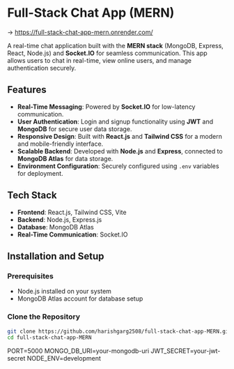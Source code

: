 # Full-Stack Chat App (MERN) 
-> <a>https://full-stack-chat-app-mern.onrender.com/</a>

A real-time chat application built with the **MERN stack** (MongoDB, Express, React, Node.js) and **Socket.IO** for seamless communication. This app allows users to chat in real-time, view online users, and manage authentication securely.

## Features

- **Real-Time Messaging**: Powered by **Socket.IO** for low-latency communication.
- **User Authentication**: Login and signup functionality using **JWT** and **MongoDB** for secure user data storage.
- **Responsive Design**: Built with **React.js** and **Tailwind CSS** for a modern and mobile-friendly interface.
- **Scalable Backend**: Developed with **Node.js** and **Express**, connected to **MongoDB Atlas** for data storage.
- **Environment Configuration**: Securely configured using `.env` variables for deployment.

## Tech Stack

- **Frontend**: React.js, Tailwind CSS, Vite
- **Backend**: Node.js, Express.js
- **Database**: MongoDB Atlas
- **Real-Time Communication**: Socket.IO

## Installation and Setup

### Prerequisites
- Node.js installed on your system
- MongoDB Atlas account for database setup

### Clone the Repository
```bash
git clone https://github.com/harishgarg2508/full-stack-chat-app-MERN.git
cd full-stack-chat-app-MERN
```

PORT=5000
MONGO_DB_URI=your-mongodb-uri
JWT_SECRET=your-jwt-secret
NODE_ENV=development
